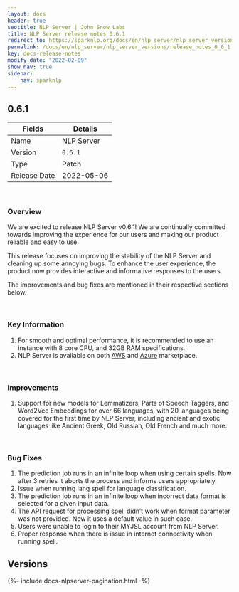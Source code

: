```yaml
---
layout: docs
header: true
seotitle: NLP Server | John Snow Labs
title: NLP Server release notes 0.6.1
redirect_to: https://sparknlp.org/docs/en/nlp_server/nlp_server_versions/release_notes_0_6_1
permalink: /docs/en/nlp_server/nlp_server_versions/release_notes_0_6_1
key: docs-release-notes
modify_date: "2022-02-09"
show_nav: true
sidebar:
    nav: sparknlp
---
```


<div class="h3-box" markdown="1">

## 0.6.1

| Fields       | Details    |
| ------------ | ---------- |
| Name         | NLP Server |
| Version      | `0.6.1`    |
| Type         | Patch      |
| Release Date | 2022-05-06 |

<br>

### Overview

We are excited to release NLP Server v0.6.1! We are continually committed towards improving the experience for our users and making our product reliable and easy to use.

This release focuses on improving the stability of the NLP Server and cleaning up some annoying bugs. To enhance the user experience, the product now provides interactive and informative responses to the users.

The improvements and bug fixes are mentioned in their respective sections below.

<br>

### Key Information

1. For smooth and optimal performance, it is recommended to use an instance with 8 core CPU, and 32GB RAM specifications.
2. NLP Server is available on both [AWS](https://aws.amazon.com/marketplace/pp/prodview-4ohxjejvg7vwm) and [Azure](https://azuremarketplace.microsoft.com/en-us/marketplace/apps/johnsnowlabsinc1646051154808.nlp_server) marketplace.

<br>

### Improvements

1. Support for new models for Lemmatizers, Parts of Speech Taggers, and Word2Vec Embeddings for over 66 languages, with 20 languages being covered for the first time by NLP Server, including ancient and exotic languages like Ancient Greek, Old Russian, Old French and much more.

<br>

### Bug Fixes

1. The prediction job runs in an infinite loop when using certain spells. Now after 3 retries it aborts the process and informs users appropriately.
2. Issue when running lang spell for language classification.
3. The prediction job runs in an infinite loop when incorrect data format is selected for a given input data.
4. The API request for processing spell didn’t work when format parameter was not provided. Now it uses a default value in such case.
5. Users were unable to login to their MYJSL account from NLP Server.
6. Proper response when there is issue in internet connectivity when running spell.


</div><div class="prev_ver h3-box" markdown="1">

## Versions

</div>
{%- include docs-nlpserver-pagination.html -%}
